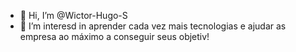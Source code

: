 - 👋 Hi, I’m @Wictor-Hugo-S
- 👀 I’m interesd in aprender cada vez mais tecnologias e ajudar as empresa ao máximo a conseguir seus objetiv!



<!---
Wictor-Hugo-S/Wictor-Hugo-S is a ✨ special ✨ repository because its `README.md` (this file) appears on your GitHub profile.
You can click the Preview link to take a look at your changes.
--->
